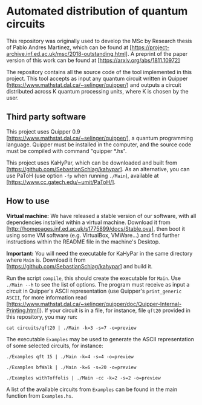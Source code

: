 # Automated distribution of quantum circuits

This repository was originally used to develop the MSc by Research thesis of Pablo Andres Martinez, which can be found at [https://project-archive.inf.ed.ac.uk/msc/2018-outstanding.html]. A preprint of the paper version of this work can be found at [https://arxiv.org/abs/1811.10972]

The repository contains all the source code of the tool implemented in this project. This tool accepts as input any quantum circuit written in Quipper (https://www.mathstat.dal.ca/~selinger/quipper/) and outputs a circuit distributed across K quantum processing units, where K is chosen by the user.

## Third party software

This project uses Quipper 0.9 [https://www.mathstat.dal.ca/~selinger/quipper/], a quantum programming language. Quipper must be installed in the computer, and the source code must be compiled with command "quipper *.hs".

This project uses KaHyPar, which can be downloaded and built from [https://github.com/SebastianSchlag/kahypar]. As an alternative, you can use PaToH (use option `-fp` when running `./Main`), available at [https://www.cc.gatech.edu/~umit/PaToH/].

## How to use

**Virtual machine:** We have released a stable version of our software, with all dependencies installed within a virtual machine. Download it from [http://homepages.inf.ed.ac.uk/s1775899/docs/Stable.ova], then boot it using some VM software (e.g. VirtualBox, VMWare...) and find further instructions within the README file in the machine's Desktop.

**Important:** You will need the executable for KaHyPar in the same directory where `Main` is. Download it from [https://github.com/SebastianSchlag/kahypar] and build it.

Run the script `compile`, this should create the executable for `Main`. Use `./Main --h` to see the list of options. The program must receive as input a circuit in Quipper's ASCII representation (use Quipper's `print_generic ASCII`, for more information read [https://www.mathstat.dal.ca/~selinger/quipper/doc/Quipper-Internal-Printing.html]). If your circuit is in a file, for instance, file `qft20` provided in this repository, you may run:

`cat circuits/qft20 | ./Main -k=3 -s=7 -o=preview`

The executable `Examples` may be used to generate the ASCII representation of some selected circuits, for instance:

`./Examples qft 15 | ./Main -k=4 -s=4 -o=preview`

`./Examples bfWalk | ./Main -k=6 -s=20 -o=preview`

`./Examples withToffolis | ./Main -cc -k=2 -s=2 -o=preview`

A list of the available circuits from `Examples` can be found in the main function from `Examples.hs`.



